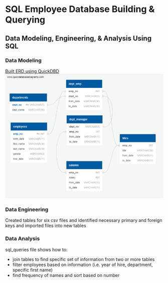 # SQL Employee Database Building & Querying 
## Data Modeling, Engineering, & Analysis Using SQL

### Data Modeling 
[Built ERD using QuickDBD](https://app.quickdatabasediagrams.com/#/)
![ERD TABLE](https://github.com/kgremillion/sql-challenge/blob/master/EmployeeSQL/ERD.png)

### Data Engineering 
Created tables for six csv files and identified necessary primary and foreign keys and imported files into new tables

### Data Analysis
sql_queries file shows how to:
* join tables to find specific set of information from two or more tables
* filter employees based on information (i.e. year of hire, department, specific first name)
* find frequency of names and sort based on number 
